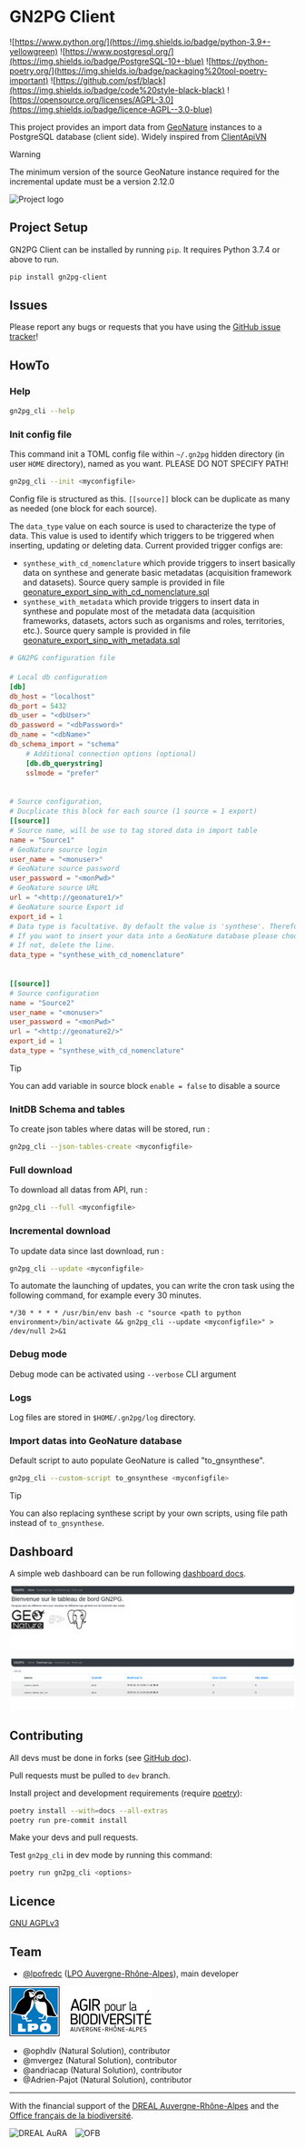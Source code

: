 # GN2PG Client

![https://www.python.org/](https://img.shields.io/badge/python-3.9+-yellowgreen)
![https://www.postgresql.org/](https://img.shields.io/badge/PostgreSQL-10+-blue)
![https://python-poetry.org/](https://img.shields.io/badge/packaging%20tool-poetry-important)
![https://github.com/psf/black](https://img.shields.io/badge/code%20style-black-black)
![https://opensource.org/licenses/AGPL-3.0](https://img.shields.io/badge/licence-AGPL--3.0-blue)

This project provides an import data from [GeoNature] instances to a PostgreSQL database (client side).
Widely inspired from [ClientApiVN](https://framagit.org/lpo/Client_API_VN/)

> [!WARNING]
> The minimum version of the source GeoNature instance required for the incremental update must be a version 2.12.0

![Project logo](./docs/source/_static/src_gn2pg.png)

## Project Setup

GN2PG Client can be installed by running `pip`. It requires Python 3.7.4 or above to run.

```bash
pip install gn2pg-client
```

## Issues

Please report any bugs or requests that you have using the [GitHub issue tracker](https://github.com/lpoaura/gn2pg_client/issues)!

## HowTo

### Help

```bash
gn2pg_cli --help
```

### Init config file

This command init a TOML config file within `~/.gn2pg` hidden directory (in user `HOME` directory), named as you want. PLEASE DO NOT SPECIFY PATH!

```bash
gn2pg_cli --init <myconfigfile>
```

Config file is structured as this. `[[source]]` block can be duplicate as many as needed (one block for each source).

The `data_type` value on each source is used to characterize the type of data. This value is used to identify which triggers to be triggered when inserting, updating or deleting data.
Current provided trigger configs are:

- `synthese_with_cd_nomenclature` which provide triggers to insert basically data on synthese and generate basic metadatas (acquisition framework and datasets). Source query sample is provided in file [geonature_export_sinp_with_cd_nomenclature.sql](https://github.com/lpoaura/GN2PG/tree/main/data/source_samples/geonature_export_sinp_with_cd_nomenclature.sql)
- `synthese_with_metadata` which provide triggers to insert data in synthese and populate most of the metadata data (acquisition frameworks, datasets, actors such as organisms and roles, territories, etc.). Source query sample is provided in file [geonature_export_sinp_with_metadata.sql](https://github.com/lpoaura/GN2PG/tree/main/data/source_samples/geonature_export_sinp_with_metadata.sql)

```TOML
# GN2PG configuration file

# Local db configuration
[db]
db_host = "localhost"
db_port = 5432
db_user = "<dbUser>"
db_password = "<dbPassword>"
db_name = "<dbName>"
db_schema_import = "schema"
    # Additional connection options (optional)
    [db.db_querystring]
    sslmode = "prefer"


# Source configuration,
# Ducplicate this block for each source (1 source = 1 export)
[[source]]
# Source name, will be use to tag stored data in import table
name = "Source1"
# GeoNature source login
user_name = "<monuser>"
# GeoNature source password
user_password = "<monPwd>"
# GeoNature source URL
url = "<http://geonature1/>"
# GeoNature source Export id
export_id = 1
# Data type is facultative. By default the value is 'synthese'. Therefore, triggers from to_gnsynthese.sql are not activated.
# If you want to insert your data into a GeoNature database please choose either 'synthese_with_cd_nomenclature' or 'synthese_with_metadata'.
# If not, delete the line.
data_type = "synthese_with_cd_nomenclature"


[[source]]
# Source configuration
name = "Source2"
user_name = "<monuser>"
user_password = "<monPwd>"
url = "<http://geonature2/>"
export_id = 1
data_type = "synthese_with_cd_nomenclature"
```

> [!TIP]
> You can add variable in source block `enable = false` to disable a source

### InitDB  Schema and tables

To create json tables where datas will be stored, run :

```bash
gn2pg_cli --json-tables-create <myconfigfile>
```

### Full download

To download all datas from API, run :

```bash
gn2pg_cli --full <myconfigfile>
```

### Incremental download

To update data since last download, run :

```bash
gn2pg_cli --update <myconfigfile>
```

To automate the launching of updates, you can write the cron task using the following command, for example every 30 minutes.

```cron
*/30 * * * * /usr/bin/env bash -c "source <path to python environment>/bin/activate && gn2pg_cli --update <myconfigfile>" > /dev/null 2>&1
```

### Debug mode

Debug mode can be activated using `--verbose` CLI argument

### Logs

Log files are stored in `$HOME/.gn2pg/log` directory.

### Import datas into GeoNature database

Default script to auto populate GeoNature is called "to_gnsynthese".

```bash
gn2pg_cli --custom-script to_gnsynthese <myconfigfile>
```

> [!TIP]
>You can also replacing synthese script by your own scripts, using file path instead of `to_gnsynthese`.

## Dashboard

A simple web dashboard can be run following [dashboard docs](./docs/usage/dashboard.md).

![Dashboard_Home](./docs/_static/home_gn2pg_dashboard.png)

![Dashboard_gn2pg_downloag_log](./docs/_static/src_gn2pg_dashboard.png)

## Contributing

All devs must be done in forks (see [GitHub doc](https://docs.github.com/en/get-started/quickstart/fork-a-repo)).

Pull requests must be pulled to `dev` branch.

Install project and development requirements (require [poetry](https://python-poetry.org/)):

```bash
poetry install --with=docs --all-extras
poetry run pre-commit install
```

Make your devs and pull requests.

Test `gn2pg_cli` in dev mode by running this command:

```bash
poetry run gn2pg_cli <options>
```

## Licence

[GNU AGPLv3](https://www.gnu.org/licenses/gpl.html)

## Team

- [@lpofredc](https://github.com/lpofredc/) ([LPO Auvergne-Rhône-Alpes](https://github.com/lpoaura/)), main developer

![Logo LPOAuRA](https://raw.githubusercontent.com/lpoaura/biodivsport-widget/master/images/LPO_AuRA_l250px.png)

- @ophdlv (Natural Solution), contributor
- @mvergez (Natural Solution), contributor
- @andriacap (Natural Solution), contributor
- @Adrien-Pajot (Natural Solution), contributor

______________________________________________________________________

With the financial support of the [DREAL Auvergne-Rhône-Alpes](http://www.auvergne-rhone-alpes.developpement-durable.gouv.fr/) and the [Office français de la biodiversité](https://www.ofb.gouv.fr/).


<img height="100px" src="https://data.lpo-aura.org/web/images/blocmarque_pref_region_auvergne_rhone_alpes_rvb_web.png" title="DREAL AuRA"> <img height="100px" src="https://www.ofb.gouv.fr/sites/default/files/logo-ofb.png" title="OFB" style="padding-left:10px;">

[geonature]: https://geonature.fr
